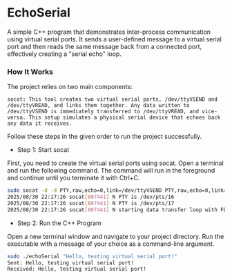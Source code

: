 # EchoSerial

A simple C++ program that demonstrates inter-process communication using virtual serial ports. It sends a user-defined message to a virtual serial port and then reads the same message back from a connected port, effectively creating a "serial echo" loop.



### How It Works

The project relies on two main components:

    socat: This tool creates two virtual serial ports, /dev/ttyVSEND and /dev/ttyVREAD, and links them together. Any data written to /dev/ttyVSEND is immediately transferred to /dev/ttyVREAD, and vice-versa. This setup simulates a physical serial device that echoes back any data it receives.


Follow these steps in the given order to run the project successfully.
- Step 1: Start socat

First, you need to create the virtual serial ports using socat. Open a terminal and run the following command. The command will run in the foreground and continue until you terminate it with Ctrl+C.
```bash
sudo socat -d -d PTY,raw,echo=0,link=/dev/ttyVSEND PTY,raw,echo=0,link=/dev/ttyVREAD
2025/08/30 22:17:26 socat[807441] N PTY is /dev/pts/16
2025/08/30 22:17:26 socat[807441] N PTY is /dev/pts/17
2025/08/30 22:17:26 socat[807441] N starting data transfer loop with FDs [5,5] and [7,7]
```
- Step 2: Run the C++ Program

Open a new terminal window and navigate to your project directory. Run the executable with a message of your choice as a command-line argument.
```bash
sudo ./echoSerial "Hello, testing virtual serial port!"
Sent: Hello, testing virtual serial port!
Received: Hello, testing virtual serial port!
```
